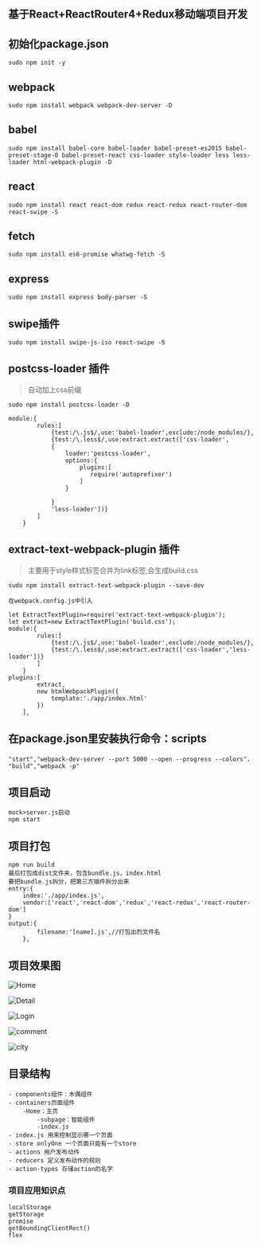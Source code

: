 ## 基于React+ReactRouter4+Redux移动端项目开发
## 初始化package.json
```
sudo npm init -y
```
## webpack
```
sudo npm install webpack webpack-dev-server -D
```
## babel
```
sudo npm install babel-core babel-loader babel-preset-es2015 babel-preset-stage-0 babel-preset-react css-loader style-loader less less-loader html-webpack-plugin -D
```
## react
```
sudo npm install react react-dom redux react-redux react-router-dom react-swipe -S
```
## fetch
```
sudo npm install es6-promise whatwg-fetch -S
```
## express
```
sudo npm install express body-parser -S
```
## swipe插件
```
sudo npm install swipe-js-iso react-swipe -S

```
## postcss-loader 插件

>自动加上css前缀

```
sudo npm install postcss-loader -D

module:{
        rules:[
            {test:/\.js$/,use:'babel-loader',exclude:/node_modules/},
            {test:/\.less$/,use:extract.extract(['css-loader',
            {
                loader:'postcss-loader',
                options:{
                    plugins:[
                       require('autoprefixer') 
                    ]
                }
                
            }
            'less-loader'])}
        ]
    }
```

## extract-text-webpack-plugin 插件

> 主要用于style样式标签合并为link标签,会生成build.css

```
sudo npm install extract-text-webpack-plugin --save-dev

在webpack.config.js中引入

let ExtractTextPlugin=require('extract-text-webpack-plugin');
let extract=new ExtractTextPlugin('build.css');
module:{
        rules:[
            {test:/\.js$/,use:'babel-loader',exclude:/node_modules/},
            {test:/\.less$/,use:extract.extract(['css-loader','less-loader'])}
        ]
    }
plugins:[
        extract,
        new htmlWebpackPlugin({
            template:'./app/index.html'
        })
    ],
```

## 在package.json里安装执行命令：scripts
```
"start","webpack-dev-server --port 5000 --open --progress --colors"，
"build","webpack -p"
```
## 项目启动
    
    mock>server.js启动
    npm start

## 项目打包

    npm run build
    最后打包成dist文件夹，包含bundle.js，index.html
    要把bundle.js拆分，把第三方插件拆分出来
    entry:{
        index:'./app/index.js',
        vendor:['react','react-dom','redux','react-redux','react-router-dom']
    }
    output:{
            filename:'[name].js',//打包出的文件名
        },

## 项目效果图

![Home](https://github.com/wlimiy/ReactWebApp/blob/master/app/src/Home.png)

![Detail](https://github.com/wlimiy/ReactWebApp/blob/master/app/src/detail1.png)

![Login](https://github.com/wlimiy/ReactWebApp/blob/master/app/src/login.png)

![comment](https://github.com/wlimiy/ReactWebApp/blob/master/app/src/comment.png)

![city](https://github.com/wlimiy/ReactWebApp/blob/master/app/src/city.png)
## 目录结构
```
- components组件：木偶组件
- containers页面组件
    -Home：主页
        -subpage：智能组件
        -index.js
- index.js 用来控制显示哪一个页面
- store onlyOne 一个页面只能有一个store
- actions 用户发布动作
- reducers 定义发布动作的规则
- action-types 存储action的名字
```
### 项目应用知识点
```
localStorage
getStorage
promise
getBoundingClientRect()
flex
```